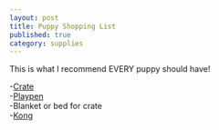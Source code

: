 ```yaml
---
layout: post
title: Puppy Shopping List
published: true
category: supplies
---
```


This is what I recommend EVERY puppy should have!

-[Crate](https://www.mondou.com/fr-CA/p-cage-a-deux-portes-dont-une-style-porte-de-garage/1022741-MASTER/1022741)  
-[Playpen](https://www.mondou.com/fr-CA/p-parc-pour-animaux-sans-porte/1030579-MASTER/1030579)  
-Blanket or bed for crate  
-[Kong](https://www.mondou.com/fr-CA/p-jouet-rebondissant-a-macher/1010830-MASTER/1010830)

